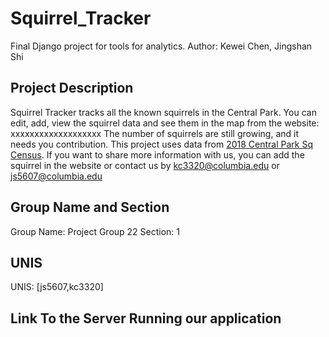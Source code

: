 # Squirrel_Tracker
Final Django project for tools for analytics.
Author: Kewei Chen, Jingshan Shi

## Project Description
Squirrel Tracker tracks all the known squirrels in the Central Park. You can edit, add, view the squirrel data and see them in the map from the website: xxxxxxxxxxxxxxxxxxx
The number of squirrels are still growing, and it needs you contribution. This project uses data from [2018 Central Park Sq Census](https://data.cityofnewyork.us/Environment/2018-Central-Park-Squirrel-Census-Squirrel-Data/vfnx-vebw). If you want to share more information with us, you can add the squirrel in the website or contact us by kc3320@columbia.edu or js5607@columbia.edu

## Group Name and Section
Group Name: Project Group 22
Section: 1
## UNIS
UNIS: [js5607,kc3320]


## Link To the Server Running our application
